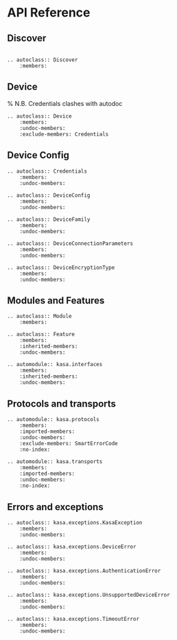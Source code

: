 # API Reference

## Discover


```{module} kasa
```

```{eval-rst}
.. autoclass:: Discover
    :members:
```

## Device

% N.B. Credentials clashes with autodoc

```{eval-rst}
.. autoclass:: Device
    :members:
    :undoc-members:
    :exclude-members: Credentials
```


## Device Config


```{eval-rst}
.. autoclass:: Credentials
    :members:
    :undoc-members:
```


```{eval-rst}
.. autoclass:: DeviceConfig
    :members:
    :undoc-members:
```


```{eval-rst}
.. autoclass:: DeviceFamily
    :members:
    :undoc-members:
```

```{eval-rst}
.. autoclass:: DeviceConnectionParameters
    :members:
    :undoc-members:
```

```{eval-rst}
.. autoclass:: DeviceEncryptionType
    :members:
    :undoc-members:
```

## Modules and Features

```{eval-rst}
.. autoclass:: Module
    :members:
```

```{eval-rst}
.. autoclass:: Feature
    :members:
    :inherited-members:
    :undoc-members:
```

```{eval-rst}
.. automodule:: kasa.interfaces
    :members:
    :inherited-members:
    :undoc-members:
```

## Protocols and transports


```{eval-rst}
.. automodule:: kasa.protocols
    :members:
    :imported-members:
    :undoc-members:
    :exclude-members: SmartErrorCode
    :no-index:
```

```{eval-rst}
.. automodule:: kasa.transports
    :members:
    :imported-members:
    :undoc-members:
    :no-index:
```


## Errors and exceptions



```{eval-rst}
.. autoclass:: kasa.exceptions.KasaException
    :members:
    :undoc-members:
```

```{eval-rst}
.. autoclass:: kasa.exceptions.DeviceError
    :members:
    :undoc-members:
```

```{eval-rst}
.. autoclass:: kasa.exceptions.AuthenticationError
    :members:
    :undoc-members:
```

```{eval-rst}
.. autoclass:: kasa.exceptions.UnsupportedDeviceError
    :members:
    :undoc-members:
```

```{eval-rst}
.. autoclass:: kasa.exceptions.TimeoutError
    :members:
    :undoc-members:
```
